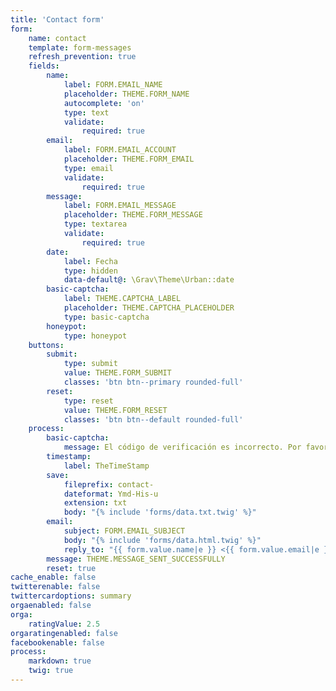 ```yaml
---
title: 'Contact form'
form:
    name: contact
    template: form-messages
    refresh_prevention: true
    fields:
        name:
            label: FORM.EMAIL_NAME
            placeholder: THEME.FORM_NAME
            autocomplete: 'on'
            type: text
            validate:
                required: true
        email:
            label: FORM.EMAIL_ACCOUNT
            placeholder: THEME.FORM_EMAIL
            type: email
            validate:
                required: true
        message:
            label: FORM.EMAIL_MESSAGE
            placeholder: THEME.FORM_MESSAGE
            type: textarea
            validate:
                required: true
        date:
            label: Fecha
            type: hidden
            data-default@: \Grav\Theme\Urban::date
        basic-captcha:
            label: THEME.CAPTCHA_LABEL
            placeholder: THEME.CAPTCHA_PLACEHOLDER
            type: basic-captcha
        honeypot:
            type: honeypot
    buttons:
        submit:
            type: submit
            value: THEME.FORM_SUBMIT
            classes: 'btn btn--primary rounded-full'
        reset:
            type: reset
            value: THEME.FORM_RESET
            classes: 'btn btn--default rounded-full'
    process:
        basic-captcha:
            message: El código de verificación es incorrecto. Por favor, copia el mensaje que has escrito para no perderlo y actualiza la página para intentarlo de nuevo.
        timestamp:
            label: TheTimeStamp
        save:
            fileprefix: contact-
            dateformat: Ymd-His-u
            extension: txt
            body: "{% include 'forms/data.txt.twig' %}"
        email:
            subject: FORM.EMAIL_SUBJECT
            body: "{% include 'forms/data.html.twig' %}"
            reply_to: "{{ form.value.name|e }} <{{ form.value.email|e }}>"
        message: THEME.MESSAGE_SENT_SUCCESSFULLY
        reset: true
cache_enable: false
twitterenable: false
twittercardoptions: summary
orgaenabled: false
orga:
    ratingValue: 2.5
orgaratingenabled: false
facebookenable: false
process:
    markdown: true
    twig: true
---
```


